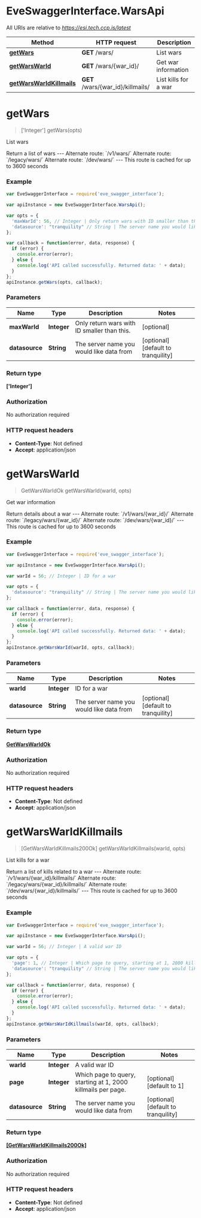 # EveSwaggerInterface.WarsApi

All URIs are relative to *https://esi.tech.ccp.is/latest*

Method | HTTP request | Description
------------- | ------------- | -------------
[**getWars**](WarsApi.md#getWars) | **GET** /wars/ | List wars
[**getWarsWarId**](WarsApi.md#getWarsWarId) | **GET** /wars/{war_id}/ | Get war information
[**getWarsWarIdKillmails**](WarsApi.md#getWarsWarIdKillmails) | **GET** /wars/{war_id}/killmails/ | List kills for a war


<a name="getWars"></a>
# **getWars**
> [&#39;Integer&#39;] getWars(opts)

List wars

Return a list of wars  ---  Alternate route: &#x60;/v1/wars/&#x60;  Alternate route: &#x60;/legacy/wars/&#x60;  Alternate route: &#x60;/dev/wars/&#x60;   ---  This route is cached for up to 3600 seconds

### Example
```javascript
var EveSwaggerInterface = require('eve_swagger_interface');

var apiInstance = new EveSwaggerInterface.WarsApi();

var opts = { 
  'maxWarId': 56, // Integer | Only return wars with ID smaller than this.
  'datasource': "tranquility" // String | The server name you would like data from
};

var callback = function(error, data, response) {
  if (error) {
    console.error(error);
  } else {
    console.log('API called successfully. Returned data: ' + data);
  }
};
apiInstance.getWars(opts, callback);
```

### Parameters

Name | Type | Description  | Notes
------------- | ------------- | ------------- | -------------
 **maxWarId** | **Integer**| Only return wars with ID smaller than this. | [optional] 
 **datasource** | **String**| The server name you would like data from | [optional] [default to tranquility]

### Return type

**[&#39;Integer&#39;]**

### Authorization

No authorization required

### HTTP request headers

 - **Content-Type**: Not defined
 - **Accept**: application/json

<a name="getWarsWarId"></a>
# **getWarsWarId**
> GetWarsWarIdOk getWarsWarId(warId, opts)

Get war information

Return details about a war  ---  Alternate route: &#x60;/v1/wars/{war_id}/&#x60;  Alternate route: &#x60;/legacy/wars/{war_id}/&#x60;  Alternate route: &#x60;/dev/wars/{war_id}/&#x60;   ---  This route is cached for up to 3600 seconds

### Example
```javascript
var EveSwaggerInterface = require('eve_swagger_interface');

var apiInstance = new EveSwaggerInterface.WarsApi();

var warId = 56; // Integer | ID for a war

var opts = { 
  'datasource': "tranquility" // String | The server name you would like data from
};

var callback = function(error, data, response) {
  if (error) {
    console.error(error);
  } else {
    console.log('API called successfully. Returned data: ' + data);
  }
};
apiInstance.getWarsWarId(warId, opts, callback);
```

### Parameters

Name | Type | Description  | Notes
------------- | ------------- | ------------- | -------------
 **warId** | **Integer**| ID for a war | 
 **datasource** | **String**| The server name you would like data from | [optional] [default to tranquility]

### Return type

[**GetWarsWarIdOk**](GetWarsWarIdOk.md)

### Authorization

No authorization required

### HTTP request headers

 - **Content-Type**: Not defined
 - **Accept**: application/json

<a name="getWarsWarIdKillmails"></a>
# **getWarsWarIdKillmails**
> [GetWarsWarIdKillmails200Ok] getWarsWarIdKillmails(warId, opts)

List kills for a war

Return a list of kills related to a war  ---  Alternate route: &#x60;/v1/wars/{war_id}/killmails/&#x60;  Alternate route: &#x60;/legacy/wars/{war_id}/killmails/&#x60;  Alternate route: &#x60;/dev/wars/{war_id}/killmails/&#x60;   ---  This route is cached for up to 3600 seconds

### Example
```javascript
var EveSwaggerInterface = require('eve_swagger_interface');

var apiInstance = new EveSwaggerInterface.WarsApi();

var warId = 56; // Integer | A valid war ID

var opts = { 
  'page': 1, // Integer | Which page to query, starting at 1, 2000 killmails per page.
  'datasource': "tranquility" // String | The server name you would like data from
};

var callback = function(error, data, response) {
  if (error) {
    console.error(error);
  } else {
    console.log('API called successfully. Returned data: ' + data);
  }
};
apiInstance.getWarsWarIdKillmails(warId, opts, callback);
```

### Parameters

Name | Type | Description  | Notes
------------- | ------------- | ------------- | -------------
 **warId** | **Integer**| A valid war ID | 
 **page** | **Integer**| Which page to query, starting at 1, 2000 killmails per page. | [optional] [default to 1]
 **datasource** | **String**| The server name you would like data from | [optional] [default to tranquility]

### Return type

[**[GetWarsWarIdKillmails200Ok]**](GetWarsWarIdKillmails200Ok.md)

### Authorization

No authorization required

### HTTP request headers

 - **Content-Type**: Not defined
 - **Accept**: application/json

